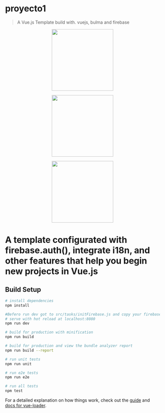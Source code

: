 # proyecto1

> A Vue.js Template build with. vuejs, bulma and firebase
<div align="center">
  <p><img width="200" src="@/assets/1.png"></p>
  <p><img width="200" src="@/assets/1.png"></p>
  <p><img width="200" src="@/assets/1.png"></p>
</div>

# A template configurated with firebase.auth(), integrate i18n, and other features that help you begin new projects in Vue.js

## Build Setup

``` bash
# install dependencies
npm install

#Befero run dev got to src/tasks/initFirebase.js and copy your firebase config
# serve with hot reload at localhost:8080
npm run dev

# build for production with minification
npm run build

# build for production and view the bundle analyzer report
npm run build --report

# run unit tests
npm run unit

# run e2e tests
npm run e2e

# run all tests
npm test
```

For a detailed explanation on how things work, check out the [guide](http://vuejs-templates.github.io/webpack/) and [docs for vue-loader](http://vuejs.github.io/vue-loader).
